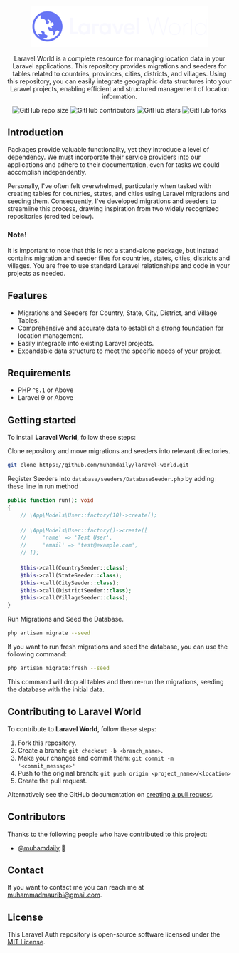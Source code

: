 <p align="center">
    <a href="https://github.com/muhamdaily/laravel-world" target="_blank">
        <img src="https://raw.githubusercontent.com/muhamdaily/assets/7f56d4cefec33035f7e04e1c0b320015fd55c6c7/laravel-world.svg" width="400" alt="Logo">
    </a>
</p>

<span align="center">

Laravel World is a complete resource for managing location data in your Laravel applications. This repository provides migrations and seeders for tables related to countries, provinces, cities, districts, and villages. Using this repository, you can easily integrate geographic data structures into your Laravel projects, enabling efficient and structured management of location information.

![GitHub repo size](https://img.shields.io/github/repo-size/muhamdaily/laravel-world)
![GitHub contributors](https://img.shields.io/github/contributors/muhamdaily/laravel-world)
![GitHub stars](https://img.shields.io/github/stars/muhamdaily/laravel-world?style=social)
![GitHub forks](https://img.shields.io/github/forks/muhamdaily/laravel-world?style=social)

</span>

## Introduction
Packages provide valuable functionality, yet they introduce a level of dependency. We must incorporate their service providers into our applications and adhere to their documentation, even for tasks we could accomplish independently.

Personally, I've often felt overwhelmed, particularly when tasked with creating tables for countries, states, and cities using Laravel migrations and seeding them. Consequently, I've developed migrations and seeders to streamline this process, drawing inspiration from two widely recognized repositories (credited below).

### Note!
It is important to note that this is not a stand-alone package, but instead contains migration and seeder files for countries, states, cities, districts and villages. You are free to use standard Laravel relationships and code in your projects as needed.

## Features
* Migrations and Seeders for Country, State, City, District, and Village Tables.
* Comprehensive and accurate data to establish a strong foundation for location management.
* Easily integrable into existing Laravel projects.
* Expandable data structure to meet the specific needs of your project.

## Requirements
* PHP `^8.1` or Above
* Laravel 9 or Above

## Getting started
To install **Laravel World**, follow these steps:

Clone repository and move migrations and seeders into relevant directories.
```bash
git clone https://github.com/muhamdaily/laravel-world.git
```

Register Seeders into `database/seeders/DatabaseSeeder.php` by adding these line in run method
```php
public function run(): void
{
    // \App\Models\User::factory(10)->create();

    // \App\Models\User::factory()->create([
    //     'name' => 'Test User',
    //     'email' => 'test@example.com',
    // ]);

    $this->call(CountrySeeder::class);
    $this->call(StateSeeder::class);
    $this->call(CitySeeder::class);
    $this->call(DistrictSeeder::class);
    $this->call(VillageSeeder::class);
}
```

Run Migrations and Seed the Database.
```bash
php artisan migrate --seed
```

If you want to run fresh migrations and seed the database, you can use the following command:
```bash
php artisan migrate:fresh --seed
```
This command will drop all tables and then re-run the migrations, seeding the database with the initial data.

## Contributing to Laravel World
To contribute to **Laravel World**, follow these steps:

1. Fork this repository.
2. Create a branch: `git checkout -b <branch_name>`.
3. Make your changes and commit them: `git commit -m '<commit_message>'`
4. Push to the original branch: `git push origin <project_name>/<location>`
5. Create the pull request.

Alternatively see the GitHub documentation on [creating a pull request](https://help.github.com/en/github/collaborating-with-issues-and-pull-requests/creating-a-pull-request).

## Contributors

Thanks to the following people who have contributed to this project:

* [@muhamdaily](https://github.com/muhamdaily) 📖

## Contact

If you want to contact me you can reach me at <muhammadmauribi@gmail.com>.

## License
This Laravel Auth repository is open-source software licensed under the [MIT License](LICENSE).